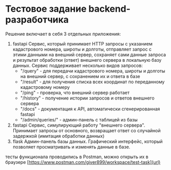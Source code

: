 # Тестовое задание backend-разработчика
Решение включает в себя 3 отдельных приложения:
1) fastapi Сервис, который принимает HTTP запросы с указанием кадастрового номера, широты и долготы, отправляет запрос с этими данными на внешний сервер, сохраняет сами данные запроса и результат обработки (ответ) внешнего сервера в локальную базу данных. Сервис поддерживает несколько видов запросов:
   - "/query" - для передачи кадастрового номера, широты и долготы на внешний сервер, с сохранением их и ответа в базе
   - "/result" - для получения списка всех координат по переданному кадастровому номеру
   - "/ping" - проверка, что внешний сервер работает
   - "/history" - получение истории запросов и ответов внешнего сервера
   - "/docs" - документация к API, автоматически сгенерированная fastapi
   - "/admin/queries/" - админ-панель с таблицей из базы
2) fastapi Сервис, симулирующий работу "внешнего сервера". Принимает запросы от основного, возвращает ответ со случайной задержкой (имитация обработки данных)
3) flask Админ-панель базы данных. Графический интерфейс, который позволяет просматривать и изменять данные в базе.

тесты функционала проводились в Postman, можно открыть их в браузере
[https://www.postman.com/giver899/workspace/test-task](url)
